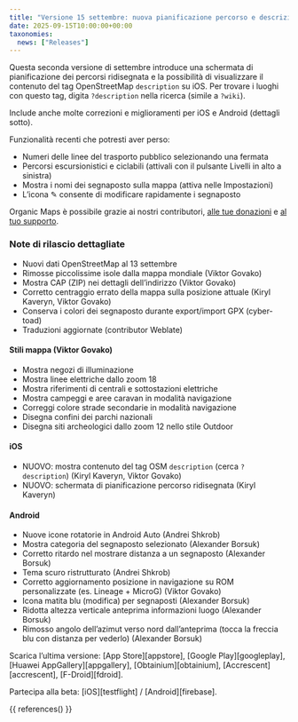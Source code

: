```yaml
---
title: "Versione 15 settembre: nuova pianificazione percorso e descrizioni OSM"
date: 2025-09-15T10:00:00+00:00
taxonomies:
  news: ["Releases"]
---
```


Questa seconda versione di settembre introduce una schermata di pianificazione dei percorsi ridisegnata e la possibilità di visualizzare il contenuto del tag OpenStreetMap `description` su iOS. Per trovare i luoghi con questo tag, digita `?description` nella ricerca (simile a `?wiki`).

Include anche molte correzioni e miglioramenti per iOS e Android (dettagli sotto).

Funzionalità recenti che potresti aver perso:
- Numeri delle linee del trasporto pubblico selezionando una fermata
- Percorsi escursionistici e ciclabili (attivali con il pulsante Livelli in alto a sinistra)
- Mostra i nomi dei segnaposto sulla mappa (attiva nelle Impostazioni)
- L’icona ✎ consente di modificare rapidamente i segnaposto

Organic Maps è possibile grazie ai nostri contributori, [alle tue donazioni](@/donate/index.it.md) e [al tuo supporto](@/contribute/index.md).

### Note di rilascio dettagliate

- Nuovi dati OpenStreetMap al 13 settembre
- Rimosse piccolissime isole dalla mappa mondiale (Viktor Govako)
- Mostra CAP (ZIP) nei dettagli dell’indirizzo (Viktor Govako)
- Corretto centraggio errato della mappa sulla posizione attuale (Kiryl Kaveryn, Viktor Govako)
- Conserva i colori dei segnaposto durante export/import GPX (cyber-toad)
- Traduzioni aggiornate (contributor Weblate)

#### Stili mappa (Viktor Govako)

- Mostra negozi di illuminazione
- Mostra linee elettriche dallo zoom 18
- Mostra riferimenti di centrali e sottostazioni elettriche
- Mostra campeggi e aree caravan in modalità navigazione
- Correggi colore strade secondarie in modalità navigazione
- Disegna confini dei parchi nazionali
- Disegna siti archeologici dallo zoom 12 nello stile Outdoor

#### iOS

- NUOVO: mostra contenuto del tag OSM `description` (cerca `?description`) (Kiryl Kaveryn, Viktor Govako)
- NUOVO: schermata di pianificazione percorso ridisegnata (Kiryl Kaveryn)

#### Android

- Nuove icone rotatorie in Android Auto (Andrei Shkrob)
- Mostra categoria del segnaposto selezionato (Alexander Borsuk)
- Corretto ritardo nel mostrare distanza a un segnaposto (Alexander Borsuk)
- Tema scuro ristrutturato (Andrei Shkrob)
- Corretto aggiornamento posizione in navigazione su ROM personalizzate (es. Lineage + MicroG) (Viktor Govako)
- Icona matita blu (modifica) per segnaposti (Alexander Borsuk)
- Ridotta altezza verticale anteprima informazioni luogo (Alexander Borsuk)
- Rimosso angolo dell’azimut verso nord dall’anteprima (tocca la freccia blu con distanza per vederlo) (Alexander Borsuk)

Scarica l’ultima versione: [App Store][appstore], [Google Play][googleplay], [Huawei AppGallery][appgallery], [Obtainium][obtainium], [Accrescent][accrescent], [F-Droid][fdroid].

Partecipa alla beta: [iOS][testflight] / [Android][firebase].

{{ references() }}
